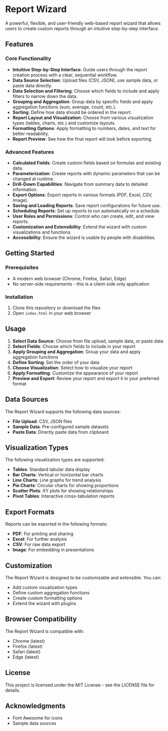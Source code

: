 # Report Wizard

A powerful, flexible, and user-friendly web-based report wizard that allows users to create custom reports through an intuitive step-by-step interface.

## Features

### Core Functionality

- **Intuitive Step-by-Step Interface**: Guide users through the report creation process with a clear, sequential workflow.
- **Data Source Selection**: Upload files (CSV, JSON), use sample data, or paste data directly.
- **Data Selection and Filtering**: Choose which fields to include and apply filters to narrow down the data.
- **Grouping and Aggregation**: Group data by specific fields and apply aggregation functions (sum, average, count, etc.).
- **Sorting**: Define how data should be ordered in the report.
- **Report Layout and Visualization**: Choose from various visualization types (tables, charts, etc.) and customize layouts.
- **Formatting Options**: Apply formatting to numbers, dates, and text for better readability.
- **Report Preview**: See how the final report will look before exporting.

### Advanced Features

- **Calculated Fields**: Create custom fields based on formulas and existing data.
- **Parameterization**: Create reports with dynamic parameters that can be changed at runtime.
- **Drill-Down Capabilities**: Navigate from summary data to detailed information.
- **Export Options**: Export reports in various formats (PDF, Excel, CSV, Image).
- **Saving and Loading Reports**: Save report configurations for future use.
- **Scheduling Reports**: Set up reports to run automatically on a schedule.
- **User Roles and Permissions**: Control who can create, edit, and view reports.
- **Customization and Extensibility**: Extend the wizard with custom visualizations and functions.
- **Accessibility**: Ensure the wizard is usable by people with disabilities.

## Getting Started

### Prerequisites

- A modern web browser (Chrome, Firefox, Safari, Edge)
- No server-side requirements - this is a client-side only application

### Installation

1. Clone this repository or download the files
2. Open `index.html` in your web browser

## Usage

1. **Select Data Source**: Choose from file upload, sample data, or paste data
2. **Select Fields**: Choose which fields to include in your report
3. **Apply Grouping and Aggregation**: Group your data and apply aggregation functions
4. **Define Sorting**: Set the order of your data
5. **Choose Visualization**: Select how to visualize your report
6. **Apply Formatting**: Customize the appearance of your report
7. **Preview and Export**: Review your report and export it in your preferred format

## Data Sources

The Report Wizard supports the following data sources:

- **File Upload**: CSV, JSON files
- **Sample Data**: Pre-configured sample datasets
- **Paste Data**: Directly paste data from clipboard

## Visualization Types

The following visualization types are supported:

- **Tables**: Standard tabular data display
- **Bar Charts**: Vertical or horizontal bar charts
- **Line Charts**: Line graphs for trend analysis
- **Pie Charts**: Circular charts for showing proportions
- **Scatter Plots**: XY plots for showing relationships
- **Pivot Tables**: Interactive cross-tabulation reports

## Export Formats

Reports can be exported in the following formats:

- **PDF**: For printing and sharing
- **Excel**: For further analysis
- **CSV**: For raw data export
- **Image**: For embedding in presentations

## Customization

The Report Wizard is designed to be customizable and extensible. You can:

- Add custom visualization types
- Define custom aggregation functions
- Create custom formatting options
- Extend the wizard with plugins

## Browser Compatibility

The Report Wizard is compatible with:

- Chrome (latest)
- Firefox (latest)
- Safari (latest)
- Edge (latest)

## License

This project is licensed under the MIT License - see the LICENSE file for details.

## Acknowledgments

- Font Awesome for icons
- Sample data sources
